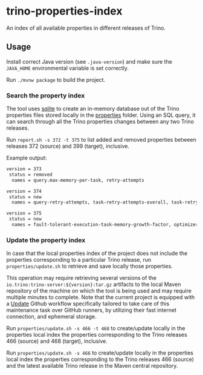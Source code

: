 # trino-properties-index

An index of all available properties in different releases of Trino.

## Usage

Install correct Java version (see `.java-version`) and make sure the `JAVA_HOME` 
environmental variable is set correctly.

Run `./mvnw package` to build the project. 

### Search the property index

The tool uses [sqlite](https://www.sqlite.org/) to create an in-memory database
out of the Trino properties files stored locally in the [properties](properties)
folder. Using an SQL query, it can search through all the Trino properties changes
between any two Trino releases.

Run `report.sh -s 372 -t 375` to list added and removed properties between releases
372 (source) and 399 (target), inclusive.

Example output:
```bash
version = 373
 status = removed
  names = query.max-memory-per-task, retry-attempts

version = 374
 status = new
  names = query-retry-attempts, task-retry-attempts-overall, task-retry-attempts-per-task, node-scheduler.max-absolute-full-nodes-per-query, node-scheduler.max-fraction-full-nodes-per-query, node-scheduler.allocator-type, fault-tolerant-execution-task-memory, adaptive-partial-aggregation.enabled, adaptive-partial-aggregation.min-rows, adaptive-partial-aggregation.unique-rows-ratio-threshold, optimizer.filter-conjunction-independence-factor, optimizer.join-multi-clause-independence-factor

version = 375
 status = new
  names = fault-tolerant-execution-task-memory-growth-factor, optimizer.non-estimatable-predicate-approximation.enabled
```

### Update the property index 

In case that the local properties index of the project does not include the properties 
corresponding to a particular Trino release, run `properties/update.sh` to retrieve and
save locally those properties.

This operation may require retrieving several versions of the 
`io.trino:trino-server:${version}:tar.gz` artifacts to the local Maven repository of the
machine on which the tool is being used and may require multiple minutes to complete.
Note that the current project is equipped with a [Update](.github/workflows/update.yaml)
Github workflow specifically tailored to take care of this maintenance task over GitHub
runners, by utilizing their fast internet connection, and ephemeral storage.

Run `properties/update.sh -s 466 -t 468` to create/update locally in the properties local
index the properties corresponding to the Trino releases 466 (source) and 468 (target),
inclusive.

Run `properties/update.sh -s 466` to create/update locally in the properties local index
the properties corresponding to the Trino releases 466 (source) and the latest available
Trino release in the Maven central repository.

